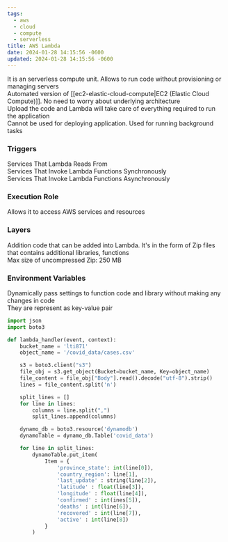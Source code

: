 ```yaml
---
tags:
  - aws
  - cloud
  - compute
  - serverless
title: AWS Lambda
date: 2024-01-28 14:15:56 -0600
updated: 2024-01-28 14:15:56 -0600
---
```


It is an serverless compute unit. Allows to run code without provisioning or managing servers  
Automated version of [[ec2-elastic-cloud-compute|EC2 (Elastic Cloud Compute)]]. No need to worry about underlying architecture  
Upload the code and Lambda will take care of everything required to run the application  
Cannot be used for deploying application. Used for running background tasks

### Triggers

Services That Lambda Reads From  
Services That Invoke Lambda Functions Synchronously  
Services That Invoke Lambda Functions Asynchronously

### Execution Role

Allows it to access AWS services and resources

### Layers

Addition code that can be added into Lambda. It's in the form of Zip files that contains additional libraries, functions  
Max size of uncompressed Zip: 250 MB

### Environment Variables

Dynamically pass settings to function code and library without making any changes in code  
They are represent as key-value pair

```python
import json
import boto3

def lambda_handler(event, context):
	bucket_name = 'lti871'
	object_name = '/covid_data/cases.csv'

	s3 = boto3.client("s3")
	file_obj = s3.get_object(Bucket=bucket_name, Key=object_name)
	file_content = file_obj["Body"].read().decode("utf-8").strip()
	lines = file_content.split('n')

	split_lines = []
	for line in lines:
		columns = line.split(",")
		split_lines.append(columns)

	dynamo_db = boto3.resource('dynamodb')
	dynamoTable = dynamo_db.Table('covid_data')

	for line in split_lines:
		dynamoTable.put_item(
			Item = {
				'province_state': int(line[0]),
				'country_region': line[1],
				'last_update' : string(line[2]),
				'latitude' : float(line[3]),
				'longitude' : float(line[4]),
				'confirmed' : int(ines[5]),
				'deaths' : int(line[6]),
				'recovered' : int(line[7]),
				'active' : int(line[8])
			}
		)
```
